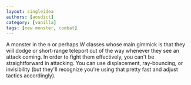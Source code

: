 ```yaml
---
layout: singleidea
authors: [aosdict]
category: [vanilla]
tags: [new monster, combat]
---
```

A monster in the n or perhaps W classes whose main gimmick is that they will dodge or short-range teleport out of the way whenever they see an attack coming. In order to fight them effectively, you can't be straightforward in attacking. You can use displacement, ray-bouncing, or invisibility (but they'll recognize you're using that pretty fast and adjust tactics accordingly).
